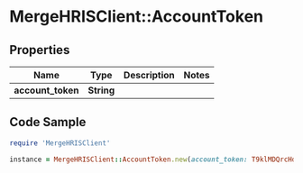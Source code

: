 # MergeHRISClient::AccountToken

## Properties

Name | Type | Description | Notes
------------ | ------------- | ------------- | -------------
**account_token** | **String** |  | 

## Code Sample

```ruby
require 'MergeHRISClient'

instance = MergeHRISClient::AccountToken.new(account_token: T9klMDQrcHdm9jrtHuOS2Nf06BIHwMNjpPXPMB)
```


